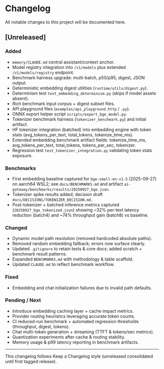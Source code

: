 # Changelog
All notable changes to this project will be documented here.

## [Unreleased]
### Added
- `memory/CLAUDE.md` central assistant/context anchor.
- Model registry integration into `/v1/models` plus extended `/v1/models/registry` endpoint.
- Benchmark harness upgrade: multi-batch, p50/p95, digest, JSON output.
- Deterministic embedding digest utilities (`runtime/utils/digest.py`).
- Determinism test `test_embedding_determinism.py` (skips if model assets absent).
- Rich benchmark input corpus + digest subset files.
- API playground files (`examples/api_playground.http` / `.py`).
- ONNX export helper script `scripts/export_bge_model.py`.
- Tokenizer benchmark harness (`tokenizer_benchmark.py`) and initial artifact.
- HF tokenizer integration (batched) into embedding engine with token stats (avg_tokens_per_text, total_tokens, tokenize_time_ms).
- Extended embedding benchmark artifact fields: tokenize_time_ms, avg_tokens_per_text, total_tokens, tokens_per_sec, tokenizer.
- Regression test `test_tokenizer_integration.py` validating token stats exposure.

### Benchmarks
- First embedding baseline captured for `bge-small-en-v1.5` (2025-09-27) on aarch64 WSL2; see `docs/BENCHMARKS.md` and artifact `ai-gateway/benchmarks/results/20250927_bge.json`.
- Tokenizer spike results added; decision draft `docs/DECISIONS/TOKENIZER_DECISION.md`.
- Post-tokenizer + batched inference metrics captured (`20250927_bge_tokenized.json`) showing ~32% per-text latency reduction (batch4) and ~74% throughput gain (batch8) vs baseline.

### Changed
- Dynamic model path resolution (removed hardcoded absolute paths).
- Removed random embedding fallback; errors now surface clearly.
- Updated `.gitignore` to retain tests & core docs; added scratch + benchmark result patterns.
- Expanded `BENCHMARKS.md` with methodology & table scaffold.
- Updated `CLAUDE.md` to reflect benchmark workflow.

### Fixed
- Embedding and chat initialization failures due to invalid path defaults.

### Pending / Next
- Introduce embedding caching layer + cache impact metrics.
- Provider routing heuristics leveraging accurate token counts.
- CI reduced-run benchmark + automated regression thresholds (throughput, digest, tokens).
- Chat multi-token generation + streaming (TTFT & tokens/sec metrics).
- Quantization experiments after cache & routing stability.
- Memory usage & p99 latency reporting in benchmark artifacts.

---
This changelog follows Keep a Changelog style (unreleased consolidated until first tagged release).
